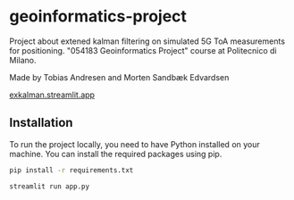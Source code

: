 # geoinformatics-project
Project about extened kalman filtering on simulated 5G ToA measurements for positioning. "054183 Geoinformatics Project" course at Politecnico di Milano.

Made by Tobias Andresen and Morten Sandbæk Edvardsen

[exkalman.streamlit.app](https://exkalman.streamlit.app)

## Installation
To run the project locally, you need to have Python installed on your machine. You can install the required packages using pip. 
```bash
pip install -r requirements.txt

streamlit run app.py
```

